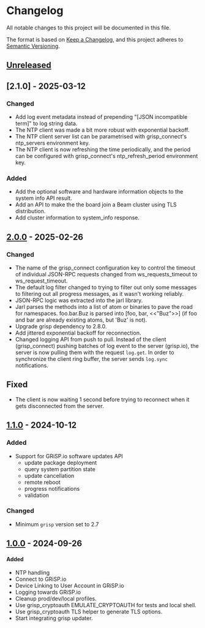 # Changelog

All notable changes to this project will be documented in this file.

The format is based on [Keep a Changelog](https://keepachangelog.com/en/1.0.0/),
and this project adheres to
[Semantic Versioning](https://semver.org/spec/v2.0.0.html).

## [Unreleased]

## [2.1.0] - 2025-03-12

### Changed

- Add log event metadata instead of prepending "[JSON incompatible term]" to
log string data.
- The NTP client was made a bit more robust with exponential backoff.
- The NTP client server list can be parametrised with grisp_connect's ntp_servers
environment key.
- The NTP client is now refreshing the time periodically, and the period can
be configured with grisp_connect's ntp_refresh_period environment key.

### Added

- Add the optional software and hardware information objects to the system
info API result.
- Add an API to make the the board join a Beam cluster using TLS distribution.
- Add cluster information to system_info response.

## [2.0.0] - 2025-02-26

### Changed

- The name of the grisp_connect configuration key to control the timeout of
individual JSON-RPC requests changed from ws_requests_timeout to
ws_request_timeout.
- The default log filter changed to trying to filter out only some messages to
filtering out all progress messages, as it wasn't working reliably.
- JSON-RPC logic was extracted into the jarl library.
- Jarl parses the methods into a list of atom or binaries to pave the
road for namespaces. foo.bar.Buz is parsed into [foo, bar, <<"Buz">>] (if foo
and bar are already existing atoms, but 'Buz' is not).
- Upgrade grisp dependency to 2.8.0.
- Add jittered exponential backoff for reconnection.
- Changed logging API from push to pull. Instead of the client (grisp_connect)
pushing batches of log event to the server (grisp.io), the server is now pulling
them with the request `log.get`. In order to synchronize the client ring buffer,
the server sends `log.sync` notifications.

## Fixed

- The client is now waiting 1 second before trying to reconnect when it gets
disconnected from the server.

## [1.1.0] - 2024-10-12

### Added

- Support for GRiSP.io software updates API
  - update package deployment
  - query system partition state
  - update cancellation
  - remote reboot
  - progress notifications
  - validation

### Changed

- Minimum `grisp` version set to 2.7

## [1.0.0] - 2024-09-26

#### Added
- NTP handling
- Connect to GRiSP.io
- Device Linking to User Account in GRiSP.io
- Logging towards GRiSP.io
- Cleanup prod/dev/local profiles.
- Use grisp_cryptoauth EMULATE_CRYPTOAUTH for tests and local shell.
- Use grisp_cryptoauth TLS helper to generate TLS options.
- Start integrating grisp updater.

[Unreleased]: https://github.com/grisp/grisp_connect/compare/2.1.0...HEAD
[2.01.0]: https://github.com/grisp/grisp_connect/compare/2.0.0...2.1.0
[2.0.0]: https://github.com/grisp/grisp_connect/compare/1.1.0...2.0.0
[1.1.0]: https://github.com/grisp/grisp_connect/compare/1.0.0...1.1.0
[1.0.0]: https://github.com/grisp/grisp_connect/compare/6b59d16383b3e5154ef839bcf5c77a6b770aada5...1.0.0
